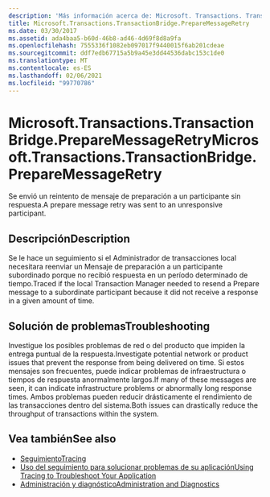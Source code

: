 ```yaml
---
description: 'Más información acerca de: Microsoft. Transactions. TransactionBridge. PrepareMessageRetry'
title: Microsoft.Transactions.TransactionBridge.PrepareMessageRetry
ms.date: 03/30/2017
ms.assetid: ada4baa5-b60d-46b8-ad46-4d69f8d8a9fa
ms.openlocfilehash: 7555336f1082eb097017f9440015f6ab201cdeae
ms.sourcegitcommit: ddf7edb67715a5b9a45e3dd44536dabc153c1de0
ms.translationtype: MT
ms.contentlocale: es-ES
ms.lasthandoff: 02/06/2021
ms.locfileid: "99770786"
---
```

# <a name="microsofttransactionstransactionbridgepreparemessageretry"></a><span data-ttu-id="d40ad-103">Microsoft.Transactions.TransactionBridge.PrepareMessageRetry</span><span class="sxs-lookup"><span data-stu-id="d40ad-103">Microsoft.Transactions.TransactionBridge.PrepareMessageRetry</span></span>

<span data-ttu-id="d40ad-104">Se envió un reintento de mensaje de preparación a un participante sin respuesta.</span><span class="sxs-lookup"><span data-stu-id="d40ad-104">A prepare message retry was sent to an unresponsive participant.</span></span>  
  
## <a name="description"></a><span data-ttu-id="d40ad-105">Descripción</span><span class="sxs-lookup"><span data-stu-id="d40ad-105">Description</span></span>  

 <span data-ttu-id="d40ad-106">Se le hace un seguimiento si el Administrador de transacciones local necesitara reenviar un Mensaje de preparación a un participante subordinado porque no recibió respuesta en un período determinado de tiempo.</span><span class="sxs-lookup"><span data-stu-id="d40ad-106">Traced if the local Transaction Manager needed to resend a Prepare message to a subordinate participant because it did not receive a response in a given amount of time.</span></span>  
  
## <a name="troubleshooting"></a><span data-ttu-id="d40ad-107">Solución de problemas</span><span class="sxs-lookup"><span data-stu-id="d40ad-107">Troubleshooting</span></span>  

 <span data-ttu-id="d40ad-108">Investigue los posibles problemas de red o del producto que impiden la entrega puntual de la respuesta.</span><span class="sxs-lookup"><span data-stu-id="d40ad-108">Investigate potential network or product issues that prevent the response from being delivered on time.</span></span>  <span data-ttu-id="d40ad-109">Si estos mensajes son frecuentes, puede indicar problemas de infraestructura o tiempos de respuesta anormalmente largos.</span><span class="sxs-lookup"><span data-stu-id="d40ad-109">If many of these messages are seen, it can indicate infrastructure problems or abnormally long response times.</span></span> <span data-ttu-id="d40ad-110">Ambos problemas pueden reducir drásticamente el rendimiento de las transacciones dentro del sistema.</span><span class="sxs-lookup"><span data-stu-id="d40ad-110">Both issues can drastically reduce the throughput of transactions within the system.</span></span>  
  
## <a name="see-also"></a><span data-ttu-id="d40ad-111">Vea también</span><span class="sxs-lookup"><span data-stu-id="d40ad-111">See also</span></span>

- [<span data-ttu-id="d40ad-112">Seguimiento</span><span class="sxs-lookup"><span data-stu-id="d40ad-112">Tracing</span></span>](index.md)
- [<span data-ttu-id="d40ad-113">Uso del seguimiento para solucionar problemas de su aplicación</span><span class="sxs-lookup"><span data-stu-id="d40ad-113">Using Tracing to Troubleshoot Your Application</span></span>](using-tracing-to-troubleshoot-your-application.md)
- [<span data-ttu-id="d40ad-114">Administración y diagnóstico</span><span class="sxs-lookup"><span data-stu-id="d40ad-114">Administration and Diagnostics</span></span>](../index.md)
